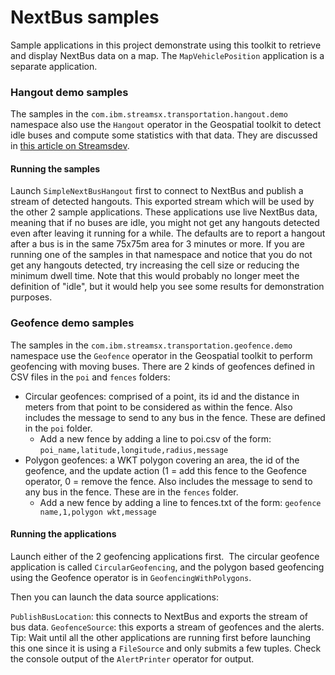 # NextBus samples


Sample applications in this project demonstrate using this toolkit to retrieve and display NextBus data on a map.
The `MapVehiclePosition` application is a separate application.

### Hangout demo samples

The samples in the `com.ibm.streamsx.transportation.hangout.demo` namespace also use the `Hangout` operator in the Geospatial toolkit to detect idle buses and compute some statistics with that data.
They are discussed in [this article on Streamsdev](https://developer.ibm.com/streamsdev/docs/common-patterns-tracking-moving-objects-streams-part-1/).

#### Running the samples
Launch `SimpleNextBusHangout` first to connect to NextBus and publish a stream of  detected hangouts. This exported stream which will be used by the other 2 sample applications.
These applications use live NextBus data, meaning that if no buses are idle, you might not get any hangouts detected even after leaving it running for a while.
The defaults are to report a hangout after a bus is in the same 75x75m area for 3 minutes or more.
If you are running one of the samples in that namespace and notice that you do not get any hangouts detected, try increasing the cell size or reducing the minimum dwell time.
Note that this would probably no longer meet the definition of "idle", but it would help  you see some results for demonstration purposes.



### Geofence demo samples

The samples in the `com.ibm.streamsx.transportation.geofence.demo` namespace  use the `Geofence` operator in the Geospatial toolkit to perform geofencing with moving buses.
There are 2 kinds of geofences defined in CSV files in the `poi` and `fences` folders:
* Circular geofences: comprised of a point, its id and the  distance in meters from that point to be considered as within the fence. Also includes the message to send to any bus in the fence. These are defined in the `poi` folder.
	* Add a new fence by adding a line to poi.csv of the form:
	  `poi_name,latitude,longitude,radius,message`
* Polygon geofences: a WKT polygon covering an area, the id of the geofence, and the update action (1 = add this fence to the Geofence operator, 0 = remove the fence.  Also includes the message to send to any bus in the fence.  These are in the `fences` folder. 
	* Add a new fence by adding a line to fences.txt of the form:
	  `geofence name,1,polygon wkt,message`
#### Running the applications
	  
Launch either of the 2 geofencing applications first.  The circular geofence application is called `CircularGeofencing`, and the polygon based geofencing using the Geofence operator is in `GeofencingWithPolygons`.

Then you can launch the data source applications:

`PublishBusLocation`: this connects to NextBus and exports the stream of bus data.
`GeofenceSource`: this exports a stream of geofences and the alerts. Tip: Wait until all the other applications are running first before launching this one since it is using a `FileSource` and only submits a few tuples.
Check the console output of the `AlertPrinter` operator for output.